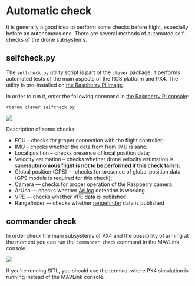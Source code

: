 # Automatic check

It is generally a good idea to perform some checks before flight, especially before an autonomous one. There are several methods of automated self-checks of the drone subsystems.

## <span>selfcheck</span>.py

The `selfcheck.py` utility script is part of the `clever` package; it performs automated tests of the main aspects of the ROS platform and PX4. The utility is pre-installed on [the Raspberry Pi image](microsd_images.md).

In order to run it, enter the following command in [the Raspberry Pi console](ssh.md):

```(bash)
rosrun clever selfcheck.py
```

<img src="../assets/selfcheck.png">

Description of some checks:

* FCU – checks for proper connection with the flight controller;
* IMU – checks whether the data from from IMU is sane;
* Local position – checks presence of local position data;
* Velocity estimation – checks whether drone velocity estimation is sane(**autonomous flight is not to be performed if this check fails!**);
* Global position (GPS) — checks for presence of global position data (GPS module is required for this check);
* Camera — checks for proper operation of the Raspberry camera.
* ArUco — checks whether [ArUco](aruco.md) detection is working
* VPE — checks whether VPE data is published
* Rangefinder — checks whether [rangefinder](laser.md) data is published

## commander check

In order check the main subsystems of PX4 and the possibility of arming at the moment you can run the `commander check` command in the MAVLink console.

<img src="../assets/commander-check.png">

If you're running SITL, you should use the terminal where PX4 simulation is running instead of the MAVLink console.
